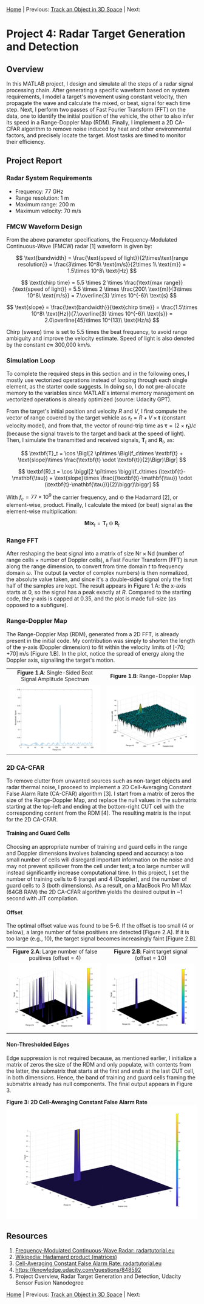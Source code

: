 [Home](../../README.md) | Previous: [Track an Object in 3D Space](../p3/p3-track-an-object-in-3d-space.md) | Next:

# Project 4: Radar Target Generation and Detection

## Overview

In this MATLAB project, I design and simulate all the steps of a radar signal processing chain. After generating a specific waveform based on system requirements, I model a target's movement using constant velocity, then propagate the wave and calculate the mixed, or beat, signal for each time step. Next, I perform two passes of Fast Fourier Transform (FFT) on the data, one to identify the initial position of the vehicle, the other to also infer its speed in a Range-Doppler Map (RDM). Finally, I implement a 2D CA-CFAR algorithm to remove noise induced by heat and other environmental factors, and precisely locate the target. Most tasks are timed to monitor their efficiency.

## Project Report

### Radar System Requirements

- Frequency: 77 GHz
- Range resolution: 1 m
- Maximum range: 200 m
- Maximum velocity: 70 m/s

### FMCW Waveform Design

From the above parameter specifications, the Frequency-Modulated Continuous-Wave (FMCW) radar [1] waveform is given by:

$$
\text{bandwidth} = \frac{\text{speed of light}}{2\times\text{range resolution}} = \frac{3\times 10^8\ \text{m/s}}{2\times 1\ \text{m}} =
 1.5\times 10^8\ \text{Hz}
$$

$$
\text{chirp time} = 5.5 \times 2 \times \frac{\text{max range}}{\text{speed of light}} = 5.5 \times 2 \times
 \frac{200\ \text{m}}{3\times 10^8\ \text{m/s}} = 7.\overline{3} \times 10^{-6}\ \text{s}
$$

$$
\text{slope} = \frac{\text{bandwidth}}{\text{chirp time}} = \frac{1.5\times 10^8\ \text{Hz}}{7.\overline{3} \times 10^{-6}\ \text{s}} =
 2.0\overline{45}\times 10^{13}\ \text{Hz/s}
$$

Chirp (sweep) time is set to 5.5 times the beat frequency, to avoid range ambiguity and improve the velocity estimate. Speed of light is also denoted by the constant $c \approx$ 300,000 km/s.

### Simulation Loop

To complete the required steps in this section and in the following ones, I mostly use vectorized operations instead of looping through each single element, as the starter code suggests. In doing so, I do not pre-allocate memory to the variables since MATLAB's internal memory management on vectorized operations is already optimized (source: Udacity GPT).

From the target's initial position and velocity $R$ and $V$, I first compute the vector of range covered by the target vehicle as $\textbf{r}_t = R + V\times\textbf{t}$ (constant velocity model), and from that, the vector of round-trip time as $\mathbf{\tau} = (2\times\textbf{r}_t)/c$ (because the signal travels to the target and back at the speed of light). Then, I simulate the transmitted and received signals, $\textbf{T}_t$ and $\textbf{R}_t$, as:

$$
\textbf{T}_t = \cos \Bigl[2 \pi\times \Bigl(f_c\times \textbf{t} + \text{slope}\times \frac{\textbf{t} \odot \textbf{t}}{2}\Bigr)\Bigr]
$$

$$
\textbf{R}_t = \cos \biggl[2 \pi\times \biggl(f_c\times (\textbf{t}-\mathbf{\tau}) + \text{slope}\times \frac{(\textbf{t}-\mathbf{\tau}) \odot (\textbf{t}-\mathbf{\tau})}{2}\biggr)\biggr]
$$

With $f_c = 77\times 10^9$ the carrier frequency, and $\odot$ the Hadamard [2], or element-wise, product. Finally, I calculate the mixed (or beat) signal as the element-wise multiplication:

$$
\textbf{Mix}_t = \textbf{T}_t \odot \textbf{R}_t
$$

### Range FFT

After reshaping the beat signal into a matrix of size $\text{Nr}\times\text{Nd}$ (number of range cells $\times$ number of Doppler cells), a Fast Fourier Transform (FFT) is run along the range dimension, to convert from time domain $t$ to frequency domain $\omega$. The output (a vector of complex numbers) is then normalized, the absolute value taken, and since it's a double-sided signal only the first half of the samples are kept. The result appears in Figure 1.A: the x-axis starts at 0, so the signal has a peak exactly at $R$. Compared to the starting code, the y-axis is capped at 0.35, and the plot is made full-size (as opposed to a subfigure).

### Range-Doppler Map

The Range-Doppler Map (RDM), generated from a 2D FFT, is already present in the initial code. My contribution was simply to shorten the length of the y-axis (Doppler dimension) to fit within the velocity limits of [-70; +70] m/s [Figure 1.B]. In the plot, notice the spread of energy along the Doppler axis, signalling the target's motion.

<table>
  <tr>
  <td align="center"><b>Figure 1.A</b>: Single-Sided Beat Signal Amplitude Spectrum</td>
  <td align="center"><b>Figure 1.B</b>: Range-Doppler Map</td>
  <tr>
  </tr>
  <tr>
    <td align="center"><img align="center" src="img/img2a.svg" width="475"/></td>
    <td align="center"><img align="center" src="img/img2b.svg" width="475"/></td>
  </tr>
</table>

### 2D CA-CFAR

To remove clutter from unwanted sources such as non-target objects and radar thermal noise, I proceed to implement a 2D Cell-Averaging Constant False Alarm Rate (CA-CFAR) algorithm [3]. I start from a matrix of zeros the size of the Range-Doppler Map, and replace the null values in the submatrix starting at the top-left and ending at the bottom-right CUT cell with the corresponding content from the RDM [4]. The resulting matrix is the input for the 2D CA-CFAR.



#### Training and Guard Cells

Choosing an appropriate number of training and guard cells in the range and Doppler dimensions involves balancing speed and accuracy: a too small number of cells will disregard important information on the noise and may not prevent spillover from the cell under test; a too large number will instead significantly increase computational time. In this project, I set the number of training cells to 6 (range) and 4 (Doppler), and the number of guard cells to 3 (both dimensions). As a result, on a MacBook Pro M1 Max (64GB RAM) the 2D CA-CFAR algorithm yields the desired output in ~1 second with JIT compilation.

#### Offset

The optimal offset value was found to be 5-6. If the offset is too small (4 or below), a large number of false positives are detected [Figure 2.A]. If it is too large (e.g., 10), the target signal becomes increasingly faint [Figure 2.B].

<table>
  <tr>
  <td align="center"><b>Figure 2.A</b>: Large number of false positives (offset = 4)</td>
  <td align="center"><b>Figure 2.B</b>: Faint target signal (offset = 10)</td>
  <tr>
  </tr>
  <tr>
    <td align="center"><img align="center" src="img/img4a.svg" width="475"/></td>
    <td align="center"><img align="center" src="img/img4b.svg" width="475"/></td>
  </tr>
</table>

#### Non-Thresholded Edges

Edge suppression is not required because, as mentioned earlier, I initialize a matrix of zeros the size of the RDM and only populate, with contents from the latter, the submatrix that starts at the first and ends at the last CUT cell, in both dimensions. Hence, the band of training and guard cells framing the submatrix already has null components. The final output appears in Figure 3.

__Figure 3: 2D Cell-Averaging Constant False Alarm Rate__
![2D CA-CFAR](./img/img3.svg)

## Resources

1. [Frequency-Modulated Continuous-Wave Radar: radartutorial.eu](https://www.radartutorial.eu/02.basics/Frequency%20Modulated%20Continuous%20Wave%20Radar.en.html)
2. [Wikipedia: Hadamard product (matrices)](https://en.wikipedia.org/wiki/Hadamard_product_(matrices))
3. [Cell-Averaging Constant False Alarm Rate: radartutorial.eu](https://www.radartutorial.eu/01.basics/False%20Alarm%20Rate.en.html#abs3)
4. https://knowledge.udacity.com/questions/848592
5. Project Overview, Radar Target Generation and Detection, Udacity Sensor Fusion Nanodegree

[Home](../../README.md) | Previous: [Track an Object in 3D Space](../p3/p3-track-an-object-in-3d-space.md) | Next: